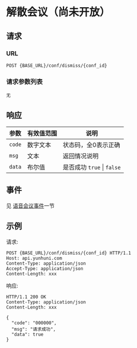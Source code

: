 # 解散会议（尚未开放）

<!--toc-->

## 请求

### URL

```
POST {BASE_URL}/conf/dismiss/{conf_id}
```

### 请求参数列表
    无

## 响应

| 参数     | 有效值范围   | 说明                            |
| ------ | ------- | ----------------------------- |
| `code` | 数字文本    | 状态码，全0表示正确               |
| `msg`  | 文本      | 返回情况说明                        |
| `data` | 布尔值    | 是否成功 `true` &#124;  `false`           |

## 事件

见 [语音会议事件](../env/conf/index.md)一节

## 示例

请求:
```http
POST {BASE_URL}/conf/dismiss/{conf_id} HTTP/1.1
Host: api.yunhuni.com
Content-Type: application/json
Accept-Type: application/json
Content-Length: xxx

```

响应:
```http
HTTP/1.1 200 OK
Content-Type: application/json
Content-Length: xxx

{
  "code": "000000",
  "msg": "请求成功",
  "data": true
}
```

